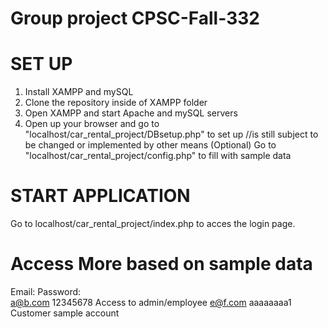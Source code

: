 # Group project CPSC-Fall-332

# SET UP

1. Install XAMPP and mySQL
2. Clone the repository inside of XAMPP folder
3. Open XAMPP and start Apache and mySQL servers
4. Open up your browser and go to "localhost/car_rental_project/DBsetup.php" to set up      //is still subject to be changed or implemented by other means
(Optional) Go to "localhost/car_rental_project/config.php" to fill with sample data

# START APPLICATION
Go to localhost/car_rental_project/index.php to acces the login page.

# Access More based on sample data
Email:         Password:           
a@b.com        12345678          Access to admin/employee
e@f.com        aaaaaaaa1         Customer sample account
